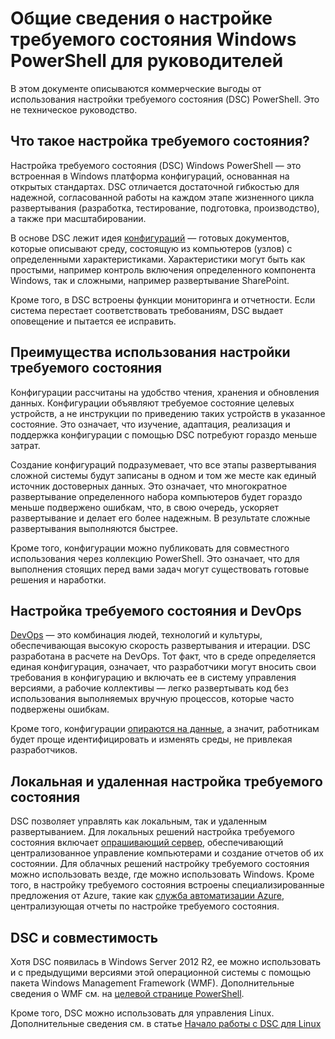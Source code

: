 # Общие сведения о настройке требуемого состояния Windows PowerShell для руководителей #

В этом документе описываются коммерческие выгоды от использования настройки требуемого состояния (DSC) PowerShell. Это не техническое руководство.

## Что такое настройка требуемого состояния? ##

Настройка требуемого состояния (DSC) Windows PowerShell — это встроенная в Windows платформа конфигураций, основанная на открытых стандартах. DSC отличается достаточной гибкостью для надежной, согласованной работы на каждом этапе жизненного цикла развертывания (разработка, тестирование, подготовка, производство), а также при масштабировании. 

В основе DSC лежит идея [конфигураций](https://msdn.microsoft.com/en-us/powershell/dsc/configurations) — готовых документов, которые описывают среду, состоящую из компьютеров (узлов) с определенными характеристиками. Характеристики могут быть как простыми, например контроль включения определенного компонента Windows, так и сложными, например развертывание SharePoint. 

Кроме того, в DSC встроены функции мониторинга и отчетности. Если система перестает соответствовать требованиям, DSC выдает оповещение и пытается ее исправить. 

## Преимущества использования настройки требуемого состояния ##

Конфигурации рассчитаны на удобство чтения, хранения и обновления данных. Конфигурации объявляют требуемое состояние целевых устройств, а не инструкции по приведению таких устройств в указанное состояние. Это означает, что изучение, адаптация, реализация и поддержка конфигурации с помощью DSC потребуют гораздо меньше затрат. 

Создание конфигураций подразумевает, что все этапы развертывания сложной системы будут записаны в одном и том же месте как единый источник достоверных данных. Это означает, что многократное развертывание определенного набора компьютеров будет гораздо меньше подвержено ошибкам, что, в свою очередь, ускоряет развертывание и делает его более надежным. В результате сложные развертывания выполняются быстрее.

Кроме того, конфигурации можно публиковать для совместного использования через коллекцию PowerShell. Это означает, что для выполнения стоящих перед вами задач могут существовать готовые решения и наработки.


## Настройка требуемого состояния и DevOps ##

[DevOps](http://blogs.technet.com/b/ashleymcglone/archive/2015/11/20/devops-for-n00bs-ie-windows-people.aspx) — это комбинация людей, технологий и культуры, обеспечивающая высокую скорость развертывания и итерации. DSC разработана в расчете на DevOps. Тот факт, что в среде определяется единая конфигурация, означает, что разработчики могут вносить свои требования в конфигурацию и включать ее в систему управления версиями, а рабочие коллективы — легко развертывать код без использования выполняемых вручную процессов, которые часто подвержены ошибкам. 

Кроме того, конфигурации [опираются на данные](https://msdn.microsoft.com/en-us/powershell/dsc/configdata), а значит, работникам будет проще идентифицировать и изменять среды, не привлекая разработчиков. 

## Локальная и удаленная настройка требуемого состояния ##

DSC позволяет управлять как локальным, так и удаленным развертыванием. Для локальных решений настройка требуемого состояния включает [опрашивающий сервер](https://msdn.microsoft.com/en-us/powershell/dsc/pullserver), обеспечивающий централизованное управление компьютерами и создание отчетов об их состоянии. Для облачных решений настройку требуемого состояния можно использовать везде, где можно использовать Windows. Кроме того, в настройку требуемого состояния встроены специализированные предложения от Azure, такие как [служба автоматизации Azure](https://azure.microsoft.com/en-us/documentation/services/automation/), централизующая отчеты по настройке требуемого состояния. 

## DSC и совместимость ##

Хотя DSC появилась в Windows Server 2012 R2, ее можно использовать и с предыдущими версиями этой операционной системы с помощью пакета Windows Management Framework (WMF). Дополнительные сведения о WMF см. на [целевой странице PowerShell](https://msdn.microsoft.com/en-us/powershell/). 

Кроме того, DSC можно использовать для управления Linux. Дополнительные сведения см. в статье [Начало работы с DSC для Linux](https://msdn.microsoft.com/en-us/powershell/dsc/lnxgettingstarted)<!--HONumber=Feb16_HO4-->

